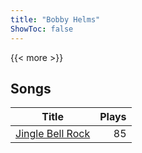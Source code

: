 ```yaml
---
title: "Bobby Helms"
ShowToc: false
---
```


{{< more >}}

## Songs
Title | Plays 
----- | -----: 
[Jingle Bell Rock](/songs/jingle-bell-rock) | 85


